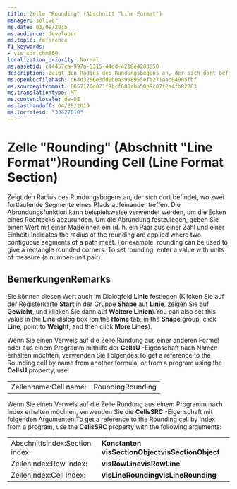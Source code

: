 ```yaml
---
title: Zelle "Rounding" (Abschnitt "Line Format")
manager: soliver
ms.date: 03/09/2015
ms.audience: Developer
ms.topic: reference
f1_keywords:
- vis_sdr.chm860
localization_priority: Normal
ms.assetid: c44457ca-997a-5315-44dd-4218e4203550
description: Zeigt den Radius des Rundungsbogens an, der sich dort befindet, wo zwei fortlaufende Segmente eines Pfads aufeinander treffen. Die Abrundungsfunktion kann beispielsweise verwendet werden, um die Ecken eines Rechtecks abzurunden. Um die Abrundung festzulegen, geben Sie einen Wert mit einer Maßeinheit ein (d. h. ein Paar aus einer Zahl und einer Einheit).
ms.openlocfilehash: d64d3266e3dd2b0a3998955efe271aab04905fbf
ms.sourcegitcommit: 8657170d071f9bcf680aba50b9c07f2a4fb82283
ms.translationtype: MT
ms.contentlocale: de-DE
ms.lasthandoff: 04/28/2019
ms.locfileid: "33427010"
---
```

# <a name="rounding-cell-line-format-section"></a><span data-ttu-id="4a8e0-105">Zelle "Rounding" (Abschnitt "Line Format")</span><span class="sxs-lookup"><span data-stu-id="4a8e0-105">Rounding Cell (Line Format Section)</span></span>

<span data-ttu-id="4a8e0-p102">Zeigt den Radius des Rundungsbogens an, der sich dort befindet, wo zwei fortlaufende Segmente eines Pfads aufeinander treffen. Die Abrundungsfunktion kann beispielsweise verwendet werden, um die Ecken eines Rechtecks abzurunden. Um die Abrundung festzulegen, geben Sie einen Wert mit einer Maßeinheit ein (d. h. ein Paar aus einer Zahl und einer Einheit).</span><span class="sxs-lookup"><span data-stu-id="4a8e0-p102">Indicates the radius of the rounding arc applied where two contiguous segments of a path meet. For example, rounding can be used to give a rectangle rounded corners. To set rounding, enter a value with units of measure (a number-unit pair).</span></span>
  
## <a name="remarks"></a><span data-ttu-id="4a8e0-109">Bemerkungen</span><span class="sxs-lookup"><span data-stu-id="4a8e0-109">Remarks</span></span>

<span data-ttu-id="4a8e0-110">Sie können diesen Wert auch im Dialogfeld **Linie** festlegen (Klicken Sie auf der Registerkarte **Start** in der Gruppe **Shape** auf **Linie**, zeigen Sie auf **Gewicht**, und klicken Sie dann auf **Weitere Linien**).</span><span class="sxs-lookup"><span data-stu-id="4a8e0-110">You can also set this value in the **Line** dialog box (on the **Home** tab, in the **Shape** group, click **Line**, point to **Weight**, and then click **More Lines**).</span></span>
  
<span data-ttu-id="4a8e0-111">Wenn Sie einen Verweis auf die Zelle Rundung aus einer anderen Formel oder aus einem Programm mithilfe der **CellsU** -Eigenschaft nach Namen erhalten möchten, verwenden Sie Folgendes:</span><span class="sxs-lookup"><span data-stu-id="4a8e0-111">To get a reference to the Rounding cell by name from another formula, or from a program using the **CellsU** property, use:</span></span> 
  
|||
|:-----|:-----|
|<span data-ttu-id="4a8e0-112">Zellenname:</span><span class="sxs-lookup"><span data-stu-id="4a8e0-112">Cell name:</span></span>  <br/> |<span data-ttu-id="4a8e0-113">Rounding</span><span class="sxs-lookup"><span data-stu-id="4a8e0-113">Rounding</span></span>  <br/> |
   
<span data-ttu-id="4a8e0-114">Wenn Sie einen Verweis auf die Zelle Rundung aus einem Programm nach Index erhalten möchten, verwenden Sie die **CellsSRC** -Eigenschaft mit folgenden Argumenten:</span><span class="sxs-lookup"><span data-stu-id="4a8e0-114">To get a reference to the Rounding cell by index from a program, use the **CellsSRC** property with the following arguments:</span></span> 
  
|||
|:-----|:-----|
|<span data-ttu-id="4a8e0-115">Abschnittsindex:</span><span class="sxs-lookup"><span data-stu-id="4a8e0-115">Section index:</span></span>  <br/> |<span data-ttu-id="4a8e0-116">**Konstanten visSectionObject**</span><span class="sxs-lookup"><span data-stu-id="4a8e0-116">**visSectionObject**</span></span> <br/> |
|<span data-ttu-id="4a8e0-117">Zeilenindex:</span><span class="sxs-lookup"><span data-stu-id="4a8e0-117">Row index:</span></span>  <br/> |<span data-ttu-id="4a8e0-118">**visRowLine**</span><span class="sxs-lookup"><span data-stu-id="4a8e0-118">**visRowLine**</span></span> <br/> |
|<span data-ttu-id="4a8e0-119">Zellenindex:</span><span class="sxs-lookup"><span data-stu-id="4a8e0-119">Cell index:</span></span>  <br/> |<span data-ttu-id="4a8e0-120">**visLineRounding**</span><span class="sxs-lookup"><span data-stu-id="4a8e0-120">**visLineRounding**</span></span> <br/> |
   

